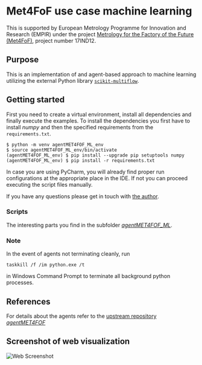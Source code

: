 # Met4FoF use case machine learning

This is supported by European Metrology Programme for Innovation and Research (EMPIR)
under the project
[Metrology for the Factory of the Future (Met4FoF)](https://met4fof.eu), project number
17IND12.

## Purpose

This is an implementation of and agent-based approach to machine learning utilizing
 the external Python library [`scikit-multiflow`](https://scikit-multiflow.github.io/).

## Getting started

First you need to create a virtual environment, install all dependencies and finally
 execute the examples. To install the dependencies you first have to install _numpy_
  and then the specified requirements from the `requirements.txt`.
  
```shell
$ python -m venv agentMET4FOF_ML_env
$ source agentMET4FOF_ML_env/bin/activate
(agentMET4FOF_ML_env) $ pip install --upgrade pip setuptools numpy
(agentMET4FOF_ML_env) $ pip install -r requirements.txt
```

In case you are using PyCharm, you will already find proper run configurations at the
appropriate place in the IDE. If not you can proceed executing the script files
 manually.

If you have any questions please get in touch with
[the author](https://github.com/bangxiangyong).

### Scripts

The interesting parts you find in the subfolder [_agentMET4FOF_ML_](agentMET4FOF_ML).

### Note

In the event of agents not terminating cleanly, run

```shell
taskkill /f /im python.exe /t
```

in Windows Command Prompt to terminate all  background python processes.

## References

For details about the agents refer to the
[upstream repository _agentMET4FOF_](https://github.com/bangxiangyong/agentMET4FOF)

## Screenshot of web visualization
![Web Screenshot](https://github.com/bangxiangyong/agentMet4FoF/blob/master/screenshot_met4fof.png)
